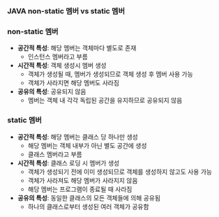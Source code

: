 ### JAVA non-static 멤버 vs static 멤버

### non-static 멤버

- **공간적 특성**: 해당 멤버는 객체마다 별도로 존재
    - 인스턴스 멤버라고 부름
- **시간적 특성**: 객체 생성시 멤버 생성
    - 객체가 생성될 때, 멤버가 생성되므로 객체 생성 후 멤버 사용 가능
    - 객체가 사라지면 해당 멤버도 사라짐
- **공유의 특성**: 공유되지 않음
    - 멤버는 객체 내 각각 독립된 공간을 유지하므로 공유되지 않음

### static 멤버

- **공간적 특성**: 해당 멤버는 클래스 당 하나만 생성
    - 해당 멤버는 객체 내부가 아닌 별도 공간에 생성
    - 클래스 멤버라고 부름
- **시간적 특성**: 클래스 로딩 시 멤버가 생성
    - 객체가 생성되기 전에 이미 생성되므로 객체를 생성하지 않고도 사용 가능
    - 객체가 사라져도 해당 멤버가 사라지지 않음
    - 해당 멤버는 프로그램이 종료될 때 사라짐
- **공유의 특성**: 동일한 클래스의 모든 객체들에 의해 공유됨
    - 하나의 클래스로부터 생성된 여러 객체가 공유함
